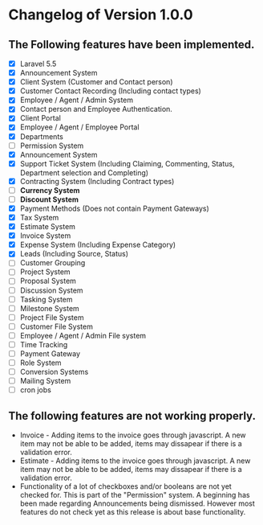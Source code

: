 # Changelog of Version 1.0.0
## The Following features have been implemented.
- [x] Laravel 5.5
- [x] Announcement System
- [x] Client System (Customer and Contact person)
- [x] Customer Contact Recording (Including contact types)
- [x] Employee / Agent / Admin System
- [x] Contact person and Employee Authentication.
- [x] Client Portal
- [x] Employee / Agent / Employee Portal
- [x] Departments
- [ ] Permission System
- [x] Announcement System
- [x] Support Ticket System (Including Claiming, Commenting, Status, Department selection and Completing)
- [x] Contracting System (Including Contract types)
- [ ] **Currency System**
- [ ] **Discount System** 
- [x] Payment Methods (Does not contain Payment Gateways)
- [x] Tax System
- [x] Estimate System
- [x] Invoice System
- [x] Expense System (Including Expense Category)
- [x] Leads (Including Source, Status)
- [ ] Customer Grouping
- [ ] Project System
- [ ] Proposal System
- [ ] Discussion System
- [ ] Tasking System
- [ ] Milestone System
- [ ] Project File System
- [ ] Customer File System
- [ ] Employee / Agent / Admin File system
- [ ] Time Tracking
- [ ] Payment Gateway
- [ ] Role System
- [ ] Conversion Systems
- [ ] Mailing System
- [ ] cron jobs

## The following features are not working properly.
- Invoice - Adding items to the invoice goes through javascript. A new item may not be able to be added, items may dissapear if there is a validation error.
- Estimate - Adding items to the invoice goes through javascript. A new item may not be able to be added, items may dissapear if there is a validation error.
- Functionality of a lot of checkboxes and/or booleans are not yet checked for. This is part of the "Permission" system. A beginning has been made regarding Announcements being dismissed. However most features do not check yet as this release is about base functionality.



